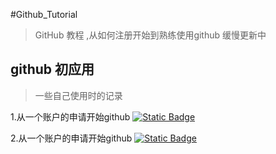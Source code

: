 <div align="center">
 </div> 
 
  #Github_Tutorial



>GitHub 教程 ,从如何注册开始到熟练使用github 缓慢更新中

## github 初应用 
>一些自己使用时的记录

1.从一个账户的申请开始github [![Static Badge](https://img.shields.io/badge/apply_for-Github-green)](https://github.com/Hespethorn/1.Github_Tutorial/blob/d4ca77df0b22fb21eed18f7cae1be3ff285e4656/Introduction/1.How%20to%20sign%20up%20for%20a%20GitHub%20account.md)

2.从一个账户的申请开始github [![Static Badge](https://img.shields.io/badge/apply_for-Github-green)](https://github.com/Hespethorn/1.Github_Tutorial/blob/d4ca77df0b22fb21eed18f7cae1be3ff285e4656/Introduction/1.How%20to%20sign%20up%20for%20a%20GitHub%20account.md)
